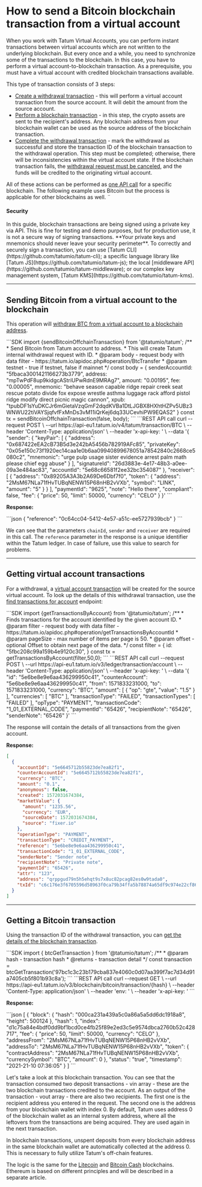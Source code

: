# How to send a Bitcoin blockchain transaction from a virtual account

When you work with Tatum Virtual Accounts, you can perform instant transactions between virtual accounts which are not written to the underlying blockchain. But every once and a while, you need to synchronize some of the transactions to the blockchain. In this case, you have to perform a virtual account-to-blockchain transaction. As a prerequisite, you must have a virtual account with credited blockchain transactions available. 

This type of transaction consists of 3 steps:
- [Create a withdrawal transaction](https://docs.tatum.io/rest/virtual-accounts/store-withdrawal) - this will perform a virtual account transaction from the source account. It will debit the amount from the source account.
- [Perform a blockchain transaction](https://docs.tatum.io/rest/blockchain/send-bitcoin-to-blockchain-addresses) - in this step, the crypto assets are sent to the recipient's address. Any blockchain address from your blockchain wallet can be used as the source address of the blockchain transaction.
- [Complete the withdrawal transaction](https://docs.tatum.io/rest/virtual-accounts/complete-withdrawal) - mark the withdrawal as successful and store the transaction ID of the blockchain transaction to the withdrawal operation. This step must be completed; otherwise, there will be inconsistencies within the virtual account state. If the blockchain transaction fails, the [withdrawal request must be canceled](https://docs.tatum.io/rest/virtual-accounts/complete-withdrawal), and the funds will be credited to the originating virtual account.

All of these actions can be performed as [one API call](https://docs.tatum.io/rest/virtual-accounts/cancel-withdrawal) for a specific blockchain. The following example uses Bitcoin but the process is applicable for other blockchains as well.
¨
#### Security
<div class="toolbar-warning">
In this guide, blockchain transactions are being signed using a private key via API.
This is fine for testing and demo purposes, but for production use, it is not a secure way of signing transactions. 
**Your private keys and mnemonics should never leave your security perimeter**. To correctly and securely sign a transaction, you can use [Tatum CLI](https://github.com/tatumio/tatum-cli); a specific language library like [Tatum JS](https://github.com/tatumio/tatum-js); the local [middleware API](https://github.com/tatumio/tatum-middleware); or our complex key management system, [Tatum KMS](https://github.com/tatumio/tatum-kms).
</div>

---
## Sending Bitcoin from a virtual account to the blockchain


This operation will [withdraw BTC from a virtual account to a blockchain address](https://docs.tatum.io/rest/virtual-accounts/send-bitcoin-from-tatum-account-to-address).


<div class='tabbed-code-blocks'>
```SDK
import {sendBitcoinOffchainTransaction} from '@tatumio/tatum';
/**
 * Send Bitcoin from Tatum account to address.
 * This will create Tatum internal withdrawal request with ID.
 * @param body - request body with data filter - https://tatum.io/apidoc.php#operation/BtcTransfer
 * @param testnet - true if testnet, false if mainnet
 */
const body = {
  senderAccountId: "5fbaca3001421166273b3779",
  address: "mpTwPdF8up9kidgcAStriUPwRdnE9MRAg7",
  amount: "0.00195",
  fee: "0.00005",
  mnemonic: "behave season capable ridge repair creek seat rescue potato divide fox expose wrestle asthma luggage rack afford pistol ridge modify direct picnic magic cannon",
  xpub: "tpubDF1sYuDKCJr6mGietaVzqGmF2dqdKVBa1DtLJGBX8HXhtHZPv5UBz3WNWU22tiVAYSjqfvfFxMnDs3vM11iQrKej6dq33UCevhiPW9EQAS2"
  }
const tx = sendBitcoinOffchainTransaction(false, body);
```
```REST API call
curl --request POST \
  --url https://api-eu1.tatum.io/v4/tatum/transaction/BTC \
  --header 'Content-Type: application/json' \
  --header 'x-api-key: ' \
  --data '{
  "sender": {
    "keyPair": [
      {
        "address": "0x687422eEA2cB73B5d3e242bA5456b782919AFc85",
        "privateKey": "0x05e150c73f1920ec14caa1e0b6aa09940899678051a78542840c2668ce5080c2",
        "mnemonic": "urge pulp usage sister evidence arrest palm math please chief egg abuse"
      }
    ],
    "signatureId": "26d3883e-4e17-48b3-a0ee-09a3e484ac83",
    "accountId": "5e68c66581f2ee32bc354087"
  },
  "receiver": [
    {
      "address": "0x89205A3A3b2A69De6Dbf7f0",
      "token": {
        "address": "2MsM67NLa71fHvTUBqNENW15P68nHB2vVXb",
        "symbol": "LINK",
        "amount": "5"
      }
    }
  ],
  "paymentId": "9625",
  "note": "Hello there",
  "compliant": false,
  "fee": {
    "price": 50,
    "limit": 50000,
    "currency": "CELO"
  }
}'
```
</div>

**Response:**

<div class='tabbed-code-blocks'>
```json
{
  "reference": "0c64cc04-5412-4e57-a51c-ee5727939bcb"
}
```
</div>

We can see that the parameters `chainId`, `sender` and `receiver` are required in this call. The `reference` parameter in the response is a unique identifier within the Tatum ledger. In case of failure, use this value to search for problems.

---
## Getting virtual account transactions

For a withdrawal, a [virtual account transaction](https://docs.tatum.io/rest/virtual-accounts/b3A6MzA2MjE3NTY-find-transactions-for-account) will be created for the source virtual account. To look up the details of this withdrawal transaction, use the [find transactions for account](https://docs.tatum.io/rest/virtual-accounts/find-transactions-for-account) endpoint:


<div class='tabbed-code-blocks'>
```SDK
import {getTransactionsByAccount} from '@tatumio/tatum';
/**
 * Finds transactions for the account identified by the given account ID.
 * @param filter - request body with data filter - https://tatum.io/apidoc.php#operation/getTransactionsByAccountId
 * @param pageSize - max number of items per page is 50.
 * @param offset - optional Offset to obtain next page of the data.
 */
const filter = {
  id: "5fbc208c99a159b4e9120c30",
  }
const tx = getTransactionsByAccount(filter,50,0);
```
```REST API call
curl --request POST \
  --url https://api-eu1.tatum.io/v3/ledger/transaction/account \
  --header 'Content-Type: application/json' \
  --header 'x-api-key: ' \
  --data '{
  "id": "5e6be8e9e6aa436299950c41",
  "counterAccount": "5e6be8e9e6aa436299950c41",
  "from": 1571833231000,
  "to": 1571833231000,
  "currency": "BTC",
  "amount": [
    {
      "op": "gte",
      "value": "1.5"
    }
  ],
  "currencies": [
    "BTC"
  ],
  "transactionType": "FAILED",
  "transactionTypes": [
    "FAILED"
  ],
  "opType": "PAYMENT",
  "transactionCode": "1_01_EXTERNAL_CODE",
  "paymentId": "65426",
  "recipientNote": "65426",
  "senderNote": "65426"
}'
```
</div>

The response will contain the details of all transactions from the given account.

**Response:**
```json
[
  {
    "accountId": "5e6645712b55823de7ea82f1",
    "counterAccountId": "5e6645712b55823de7ea82f1",
    "currency": "BTC",
    "amount": "0.1",
    "anonymous": false,
    "created": 1572031674384,
    "marketValue": {
      "amount": "1235.56",
      "currency": "EUR",
      "sourceDate": 1572031674384,
      "source": "fixer.io"
    },
    "operationType": "PAYMENT",
    "transactionType": "CREDIT_PAYMENT",
    "reference": "5e6be8e9e6aa436299950c41",
    "transactionCode": "1_01_EXTERNAL_CODE",
    "senderNote": "Sender note",
    "recipientNote": "Private note",
    "paymentId": "65426",
    "attr": "123",
    "address": "qrppgud79n5h5ehqt9s7x8uc82pcag82es0w9tada0",
    "txId": "c6c176e3f6705596d58963f0ca79b34ffa5b78874a65df9c974e22cf86a7ba67"
  }
]
```

---
## Getting a Bitcoin transaction

Using the transaction ID of the withdrawal transaction, you can [get the details of the blockchain transaction](https://docs.tatum.io/rest/blockchain/get-transaction-by-hash).


<div class='tabbed-code-blocks'>
```SDK
import { btcGetTransaction } from '@tatumio/tatum';
/**
 * @param hash - transaction hash
 * @returns - transaction detail
 */
const transaction = btcGetTransaction('97bc1c3c23b179cba837e4060c0d07aa399f7ac7d34d91a7405cb5f801b93c8a');
```
```REST API call
curl --request GET \
  --url https://api-eu1.tatum.io/v3/blockchain/bitcoin/transaction/{hash} \
  --header 'Content-Type: application/json' \
  --header 'env: ' \
  --header 'x-api-key: '
```
</div>

**Response:**
<div class='tabbed-code-blocks'>
```json
[
  {
    "block": {
      "hash": "000ca231a439a5c0a86a5a5dd6dc1918a8",
      "height": 500124
    },
    "hash": 1,
    "index": "d1c75a84e4bdf0dd9bf1bcd0ce4fb25f89e2ed3c5e9574dbca2760b52c428717",
    "fee": {
      "price": 50,
      "limit": 50000,
      "currency": "CELO"
    },
    "addressFrom": "2MsM67NLa71fHvTUBqNENW15P68nHB2vVXb",
    "addressTo": "2MsM67NLa71fHvTUBqNENW15P68nHB2vVXb",
    "token": {
      "contractAddress": "2MsM67NLa71fHvTUBqNENW15P68nHB2vVXb",
      "currencySymbol": "BTC",
      "amount": 0
    },
    "status": "true",
    "timestamp": "2021-21-10 07:36:05"
  }
]
```
</div>

Let's take a look at this blockchain transaction. You can see that the transaction consumed two deposit transactions - vin array  - these are the two blockchain transactions credited to the account. As an output of the transaction - vout array - there are also two recipients. The first one is the recipient address you entered in the request. The second one is the address from your blockchain wallet with index 0. By default, Tatum uses address 0 of the blockchain wallet as an internal system address, where all the leftovers from the transactions are being acquired. They are used again in the next transaction.

<div class="toolbar-note">
In blockchain transactions, unspent deposits from every blockchain address in the same blockchain wallet are automatically collected at the address 0. This is necessary to fully utilize Tatum's off-chain features.
</div>

The logic is the same for the [Litecoin](https://docs.tatum.io/rest/virtual-accounts/send-litecoin-from-tatum-account-to-address) and [Bitcoin Cash](https://docs.tatum.io/rest/virtual-accounts/send-bitcoin-cash-from-tatum-account-to-address) blockchains. Ethereum is based on different principles and will be described in a separate article.